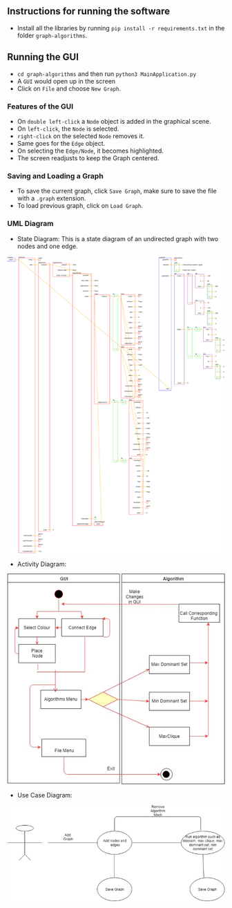 ## Instructions for running the software

* Install all the libraries by running `pip install -r requirements.txt` in the folder `graph-algorithms`. 

## Running the GUI
* `cd graph-algorithms` and then run `python3 MainApplication.py`
* A `GUI` would open up in the screen
* Click on `File` and choose `New Graph`.

### Features of the GUI

* On `double left-click` a `Node` object is added in the graphical scene.
* On `left-click`, the `Node` is selected.
* `right-click` on the selected `Node` removes it.
* Same goes for the `Edge` object.
* On selecting the `Edge/Node`, it becomes highlighted.
* The screen readjusts to keep the Graph centered.

### Saving and Loading a Graph

* To save the current graph, click `Save Graph`, make sure to save the file with a `.graph` extension.
* To load previous graph, click on `Load Graph`.

### UML Diagram

* State Diagram:
  This is a state diagram of an undirected graph with two nodes and one edge.
  
![alt text](https://github.com/Graph-Algorithms-Visualizations/graph-algorithms/blob/assets/UML/state_diagram.jpg)


* Activity Diagram:

![alt text](https://github.com/Graph-Algorithms-Visualizations/graph-algorithms/blob/assets/UML/Activity_Diagram.jpg)


* Use Case Diagram:

![alt text](https://github.com/Graph-Algorithms-Visualizations/graph-algorithms/blob/assets/UML/Use_Case.jpg)
